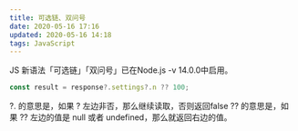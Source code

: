 ```yaml
---
title: 可选链、双问号
date: 2020-05-16 17:16
updated: 2020-05-16 14:18
tags: JavaScript
---
```

JS 新语法「可选链」「双问号」已在Node.js -v 14.0.0中启用。

<!-- more -->

```javascript
const result = response?.settings?.n ?? 100;
```
?. 的意思是，如果 ? 左边非否，那么继续读取，否则返回false
?? 的意思是，如果 ?? 左边的值是 null 或者 undefined，那么就返回右边的值。
